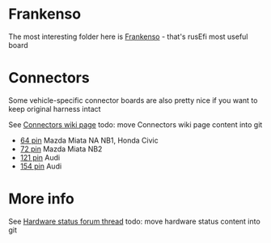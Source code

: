 
# Frankenso
The most interesting folder here is [Frankenso](frankenso/) - that's rusEfi most useful board

# Connectors
Some vehicle-specific connector boards are also pretty nice if you want to keep original harness intact

See [Connectors wiki page](http://rusefi.com/wiki/index.php?title=Hardware:OEM_connectors)
todo: move Connectors wiki page content into git

* [64 pin](176122-6-connector) Mazda Miata NA NB1, Honda Civic
* [72 pin](1123038-2-connector) Mazda Miata NB2 
* [121 pin](368255-2-connector) Audi
* [154 pin](284617-1-connector) Audi

# More info

See [Hardware status forum thread](http://rusefi.com/forum/viewtopic.php?f=4&t=260)
todo: move hardware status content into git
